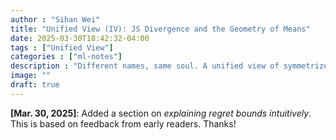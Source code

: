 ```yaml
---
author : "Sihan Wei"
title: "Unified View (IV): JS Divergence and the Geometry of Means"
date: 2025-03-30T18:42:32-04:00
tags : ["Unified View"]
categories : ["ml-notes"]
description : "Different names, same soul. A unified view of symmetrized divergences through abstract means."
image: ""
draft: true
---
```

<div class="blog-note">
<strong>[Mar. 30, 2025]</strong>: Added a section on <em>explaining regret bounds intuitively</em>.  
This is based on feedback from early readers. Thanks!
</div>
